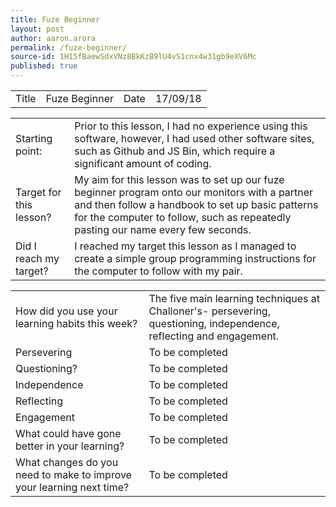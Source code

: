 ```yaml
---
title: Fuze Beginner
layout: post
author: aaron.arora
permalink: /fuze-beginner/
source-id: 1H15fBaewSdxVNz8BkKzB9lU4vS1cnx4w31gb9eXV6Mc
published: true
---
```

<table>
  <tr>
    <td>Title</td>
    <td>Fuze Beginner</td>
    <td>Date</td>
    <td>17/09/18</td>
  </tr>
</table>


<table>
  <tr>
    <td>Starting point:</td>
    <td>Prior to this lesson, I had no experience using this software, however, I had used other software sites, such as Github and JS Bin, which require a significant amount of coding. </td>
  </tr>
  <tr>
    <td>Target for this lesson?</td>
    <td>My aim for this lesson was to set up our fuze beginner program onto our monitors with a partner and then follow a handbook to set up basic patterns for the computer to follow, such as repeatedly pasting our name every few seconds. </td>
  </tr>
  <tr>
    <td>Did I reach my target? </td>
    <td>I reached my target this lesson as I managed to create a simple group programming instructions for the computer to follow with my pair.  </td>
  </tr>
</table>


<table>
  <tr>
    <td>How did you use your learning habits this week?</td>
    <td>The five main learning techniques at Challoner's- persevering, questioning, independence, reflecting and engagement.
</td>
  </tr>
  <tr>
    <td>Persevering</td>
    <td>To be completed</td>
  </tr>
  <tr>
    <td>Questioning?</td>
    <td>To be completed</td>
  </tr>
  <tr>
    <td>Independence</td>
    <td>To be completed </td>
  </tr>
  <tr>
    <td>Reflecting</td>
    <td>To be completed</td>
  </tr>
  <tr>
    <td>Engagement</td>
    <td>To be completed</td>
  </tr>
  <tr>
    <td>What could have gone better in your learning?</td>
    <td>To be completed</td>
  </tr>
  <tr>
    <td>What changes do you need to make to improve your learning next time?</td>
    <td>To be completed</td>
  </tr>
</table>


